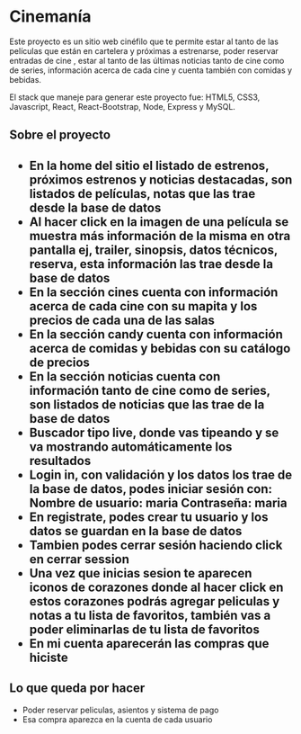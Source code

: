 <h1>Cinemanía</h1>

<p>
Este proyecto es un sitio web cinéfilo que te permite estar al tanto de las películas que están en cartelera y próximas a estrenarse, poder reservar entradas de cine , estar al tanto de las últimas noticias tanto de cine como de series, información acerca de cada cine y cuenta también con comidas y bebidas.

El stack que maneje para generar este proyecto fue: 
HTML5, CSS3, Javascript, React, React-Bootstrap, Node, Express y MySQL.
</p>

<h2>Sobre el proyecto<h2/>

- En la home del sitio el listado de estrenos, próximos estrenos y noticias destacadas, son listados de películas, notas que las trae desde la base de datos
- Al hacer click en la imagen de una película se muestra más información de la misma en otra pantalla ej, trailer, sinopsis, datos técnicos, reserva, esta información las trae desde la base de datos
- En la sección cines cuenta con información acerca de cada cine con su mapita y los precios de cada una de las salas
- En la sección candy cuenta con información acerca de comidas y bebidas con su catálogo de precios
- En la sección noticias cuenta con información tanto de cine como de series, son listados de noticias que las trae de la base de datos
- Buscador tipo live, donde vas tipeando y se va mostrando automáticamente los resultados
- Login in, con validación y los datos los trae de la base de datos, podes iniciar sesión con:
Nombre de usuario: maria 
Contraseña: maria
- En registrate, podes crear tu usuario y los datos se guardan en la base de datos
- Tambien podes cerrar sesión haciendo click en cerrar session 
- Una vez que inicias sesion te aparecen iconos de corazones donde al hacer click en estos corazones podrás agregar peliculas y notas a tu lista de favoritos, también vas a poder eliminarlas de tu lista de favoritos
- En mi cuenta aparecerán las compras que hiciste


<h2>Lo que queda por hacer</h2>

- Poder reservar peliculas, asientos y sistema de pago
- Esa compra aparezca en la cuenta de cada usuario



